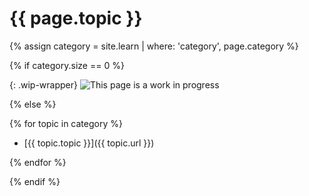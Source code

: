 # {{ page.topic }}

{% assign category = site.learn | where: 'category', page.category %}

{% if category.size == 0 %}

  {: .wip-wrapper}
  ![This page is a work in progress](https://media.giphy.com/media/SwP1HunIXetehTvy43/giphy.gif)

{% else %}

  {% for topic in category %}

  - [{{ topic.topic }}]({{ topic.url }})

  {% endfor %}

{% endif %}
